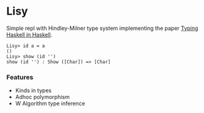 # Lisy

Simple repl with Hindley-Milner type system implementing the paper [Typing Haskell in Haskell](http://web.cecs.pdx.edu/~mpj/thih/thih.pdf).

```
Lisy> id a = a
()
Lisy> show (id '')
show (id '') : Show ([Char]) => [Char]
```

### Features

- Kinds in types
- Adhoc polymorphism
- W Algorithm type inference
